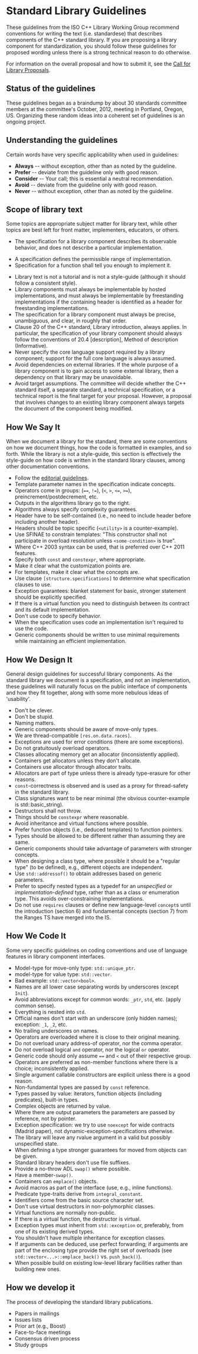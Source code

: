 # Standard Library Guidelines

These guidelines from the ISO C++ Library Working Group recommend conventions for writing the text (i.e. standardese) that describes components of the C++ standard library.
If you are proposing a library component for standardization, you should follow these guidelines for proposed wording unless there is a strong technical reason to do otherwise.

For information on the overall proposal and how to submit it, see the [Call for Library Proposals](http://cplusplus.github.com/LWG/call-for-library-proposals.html).

## Status of the guidelines

These guidelines began as a braindump by about 30 standards committee members at the committee's October, 2012, meeting in Portland, Oregon, US.
Organizing these random ideas into a coherent set of guidelines is an ongoing project.

## Understanding the guidelines

Certain words have very specific applicability when used in guidelines:

 + **Always** -- without exception, other than as noted by the guideline.
 + **Prefer** -- deviate from the guideline only with good reason.
 + **Consider** -- Your call; this is essential a neutral recommendation.
 + **Avoid** -- deviate from the guideline only with good reason.
 + **Never** -- without exception, other than as noted by the guideline.

## Scope of library text

Some topics are appropriate subject matter for library text, while other topics are
best left for front matter, implementers, educators, or others.

   + The specification for a library component describes its observable behavior, and does not describe a particular implementation.
   * A specification defines the permissible range of implementation.
   * Specification for a function shall tell you enough to implement it.
   + Library text is not a tutorial and is not a style-guide (although it should follow a consistent style).
   + Library components must always be implementable by hosted implementations, and must always be implementable by freestanding implementations if the containing header is identified as a header for freestanding implementations.
   + The specification for a library component must always be precise, unambiguous, and clear, in roughly that order.
   + Clause 20 of the C++ standard, Library introduction, always applies. In particular, the specification of your library component should always follow the conventions of 20.4 [description], Method of description (Informative).
   + Never specify the core language support required by a library component; support for the full core language is always assumed.
   + Avoid dependencies on external libraries. If the whole purpose of a library component is to gain access to some external library, then a dependency on that library may be unavoidable.
   + Avoid target assumptions. The committee will decide whether the C++ standard itself, a separate standard, a technical specification, or a technical report is the final target for your proposal. However, a proposal that involves changes to an existing library component always targets the document of the component being modified.


## How We Say It

When we document a library for the standard, there are some conventions on how
we document things, how the code is formatted in examples, and so forth.  While
the library is not a style-guide, this section is effectively the style-guide
on how code is written in the standard library clauses, among other documentation
conventions.

   * Follow the [editorial guidelines](https://github.com/cplusplus/draft/wiki/Specification-Style-Guidelines).
   * Template parameter names in the specification indicate concepts.
   * Operators come in groups: (`==`, `!=`), (`<`, `>`, `<=`, `>=`), preincrement/postdecrement, etc.
   * Outputs in the algorithms library go to the right.
   * Algorithms always specify complexity guarantees.
   * Header have to be self-contained (i.e., no need to include header before including another header).
   * Headers should be topic specific (`<utility>` is a counter-example).
   * Use SFINAE to constrain templates: "This constructor shall not participate in overload resolution unless `<some-condition>` is true".
   * Where C++ 2003 syntax can be used, that is preferred over C++ 2011 features.
   * Specify both `const` and `constexpr`, where appropriate.
   * Make it clear what the customization points are.
   * For templates, make it clear what the concepts are.
   * Use clause `[structure.specifications]` to determine what specification clauses to use.
   * Exception guarantees: blanket statement for basic, stronger statement should be explicitly specified.
   * If there is a virtual function you need to distinguish between its contract and its default implementation.
   * Don't use code to specify behavior.
   * When the specification uses code an implementation isn't required to use the code.
   * Generic components should be written to use minimal requirements while maintaining an efficient implementation.


## How We Design It

General design guidelines for successful library components.  As the standard
library we document is a specification, and not an implementation, these
guidelines will naturally focus on the public interface of components and how
they fit together, along with some more nebulous ideas of 'usability'.

   * Don't be clever.
   * Don't be stupid.
   * Naming matters.
   * Generic components should be aware of move-only types.
   * We are thread-compatible `[res.on.data.races]`.
   * Exceptions are used for error conditions (there are some exceptions).
   * Do not gratuitously overload operators.
   * Classes allocating memory get an allocator (inconsistently applied).
   * Containers get allocators unless they don't allocate.
   * Containers use allocator through allocator traits.
   * Allocators are part of type unless there is already type-erasure for other reasons.
   * `const`-correctness is observed and is used as a proxy for thread-safety in the standard library.
   * Class signatures want to be near minimal (the obvious counter-example is std::basic_string).
   * Destructors shall not throw.
   * Things should be `constexpr` where reasonable.
   * Avoid inheritance and virtual functions where possible.
   * Prefer function objects (i.e., deduced templates) to function pointers.
   * Types should be allowed to be different rather than assuming they are same.
   * Generic components should take advantage of parameters with stronger concepts.
   * When designing a class type, where possible it should be a "regular type" (to be defined), e.g., different objects are independent.
   * Use `std::addressof()` to obtain addresses based on generic parameters.
   * Prefer to specify nested types as a typedef for an _unspecified_ or _implementation-defined_ type, rather than as a class or enumeration type. This avoids over-constraining implementations.
   * Do not use `requires` clauses or define new language-level
     `concept`s until the introduction (section 6) and fundamental
     concepts (section 7) from the Ranges TS have merged into the IS.


## How We Code It

Some very specific guidelines on coding conventions and use of language features
in library component interfaces.

   * Model-type for move-only type: `std::unique_ptr`.
   * model-type for value type: `std::vector`.
   * Bad example: `std::vector<bool>`.
   * Names are all lower case separating words by underscores (except `Init`).
   * Avoid abbreviations except for common words: `_ptr`, `std`, etc. (apply common sense).
   * Everything is nested into `std`.
   * Official names don't start with an underscore (only hidden names); exception: `_1`, `_2`, etc.
   * No trailing underscores on names.
   * Operators are overloaded where it is close to their original meaning.
   * Do not overload unary address-of operator, nor the comma operator.
   * Do not overload logical `and` operator, nor the logical `or` operator.
   * Generic code should only assume `==` and `<` out of their respective group.
   * Operators are preferred as non-member functions where there is a choice; inconsistently applied.
   * Single argument callable constructors are explicit unless there is a good reason.
   * Non-fundamental types are passed by `const` reference.
   * Types passed by value: iterators, function objects (including predicates), built-in types.
   * Complex objects are returned by value.
   * Where there are output parameters the parameters are passed by reference, not by pointer.
   * Exception specification: we try to use `noexcept` for wide contracts (Madrid paper), not dynamic-exception-specifications otherwise.
   * The library will leave any rvalue argument in a valid but possibly unspecified state.
   * When defining a type stronger guarantees for moved from objects can be given.
   * Standard library headers don't use file suffixes.
   * Provide a no-throw ADL `swap()` where possible.
   * Have a member-`swap()`.
   * Containers can `emplace()` objects.
   * Avoid macros as part of the interface (use, e.g., inline functions).
   * Predicate type-traits derive from `integral_constant`.
   * Identifiers come from the basic source character set.
   * Don't use virtual destructors in non-polymorphic classes.
   * Virtual functions are normally non-public.
   * If there is a virtual function, the destructor is virtual.
   * Exception types must inherit from `std::exception` or, preferably, from one of its existing derived types.
   * You shouldn't have multiple inheritance for exception classes.
   * If arguments can be deduced, use perfect forwarding; if arguments are part of the enclosing type provide the right set of overloads (see `std::vector<...>::emplace_back()` vs. `push_back()`).
   * When possible build on existing low-level library facilities rather than building new ones.


## How we develop it

The process of developing the standard library publications.

   * Papers in mailings
   * Issues lists
   * Prior art (e.g., Boost)
   * Face-to-face meetings
   * Consensus driven process
   * Study groups
